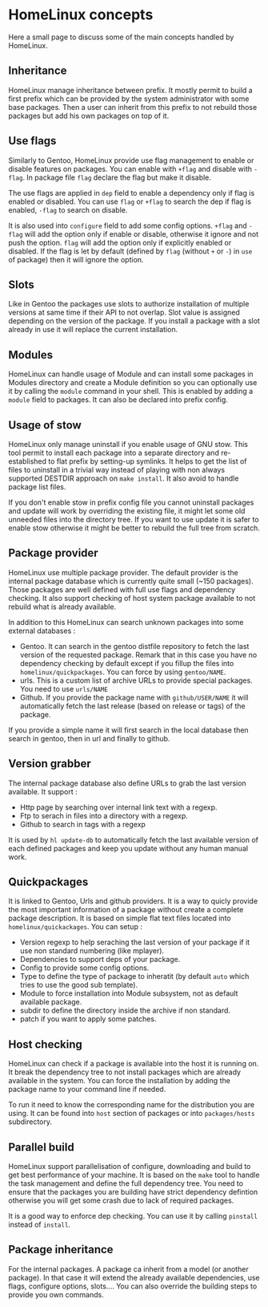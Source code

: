 HomeLinux concepts
==================

Here a small page to discuss some of the main concepts handled by HomeLinux.

Inheritance
-----------

HomeLinux manage inheritance between prefix. It mostly permit to build a first prefix which can be provided
by the system administrator with some base packages. Then a user can inherit from this prefix to not rebuild
those packages but add his own packages on top of it.

Use flags
---------

Similarly to Gentoo, HomeLinux provide use flag management to enable or disable features on packages.
You can enable with `+flag` and disable with `-flag`. In package file `flag` declare the flag but make
it disable.

The use flags are applied in `dep` field to enable a dependency only if flag is enabled or disabled.
You can use `flag` or `+flag` to search the dep if flag is enabled, `-flag` to search on disable.

It is also used into `configure` field to add some config options. `+flag` and `-flag` will add the option
only if enable or disable, otherwise it ignore and not push the option. `flag` will add the option only
if explicitly enabled or disabled. If the flag is let by default (defined by `flag` (without `+` or `-`) 
in `use` of package) then it will ignore the option.

Slots
-----

Like in Gentoo the packages use slots to authorize installation of multiple versions at same time if their
API to not overlap. Slot value is assigned depending on the version of the package. If you install a package
with a slot already in use it will replace the current installation.

Modules
-------

HomeLinux can handle usage of Module and can install some packages in Modules directory and create a Module
definition so you can optionally use it by calling the `module` command in your shell. This is enabled by
adding a `module` field to packages. It can also be declared into prefix config.

Usage of stow
-------------

HomeLinux only manage uninstall if you enable usage of GNU stow. This tool permit to install each package
into a separate directory and re-established to flat prefix by setting-up symlinks. It helps to get
the list of files to uninstall in a trivial way instead of playing with non always supported DESTDIR approach
on `make install`. It also avoid to handle package list files.

If you don't enable stow in prefix config file you cannot uninstall packages and update will work by overriding
the existing file, it might let some old unneeded files into the directory tree. If you want to use
update it is safer to enable stow otherwise it might be better to rebuild the full tree from scratch.

Package provider
----------------

HomeLinux use multiple package provider. The default provider is the internal package database which is currently
quite small (~150 packages). Those packages are well defined with full use flags and dependency checking. It also
support checking of host system package available to not rebuild what is already available.

In addition to this HomeLinux can search unknown packages into some external databases :

 * Gentoo. It can search in the gentoo distfile repository to fetch the last version of the requested package.
 Remark that in this case you have no dependency checking by default except if you fillup the files
 into `homelinux/quickpackages`. You can force by using `gentoo/NAME`.
 * urls. This is a custom list of archive URLs to provide special packages. You need to use `urls/NAME`
 * Github. If you provide the package name with `github/USER/NAME` it will automatically fetch the last
 release (based on release or tags) of the package.
 
If you provide a simple name it will first search in the local database then search in gentoo, then
in url and finally to github.

Version grabber
---------------

The internal package database also define URLs to grab the last version available. It support :

 * Http page by searching over internal link text with a regexp.
 * Ftp to serach in files into a directory with a regexp.
 * Github to search in tags with a regexp
 
It is used by `hl update-db` to automatically fetch the last available version of each defined packages
and keep you update without any human manual work.

Quickpackages
-------------

It is linked to Gentoo, Urls and github providers. It is a way to quicly provide the most important information
of a package without create a complete package description. It is based on simple flat text files located
into `homelinux/quickackages`. You can setup :

 * Version regexp to help seraching the last version of your package if it use non standard numbering (like mplayer).
 * Dependencies to support deps of your package.
 * Config to provide some config options.
 * Type to define the type of package to inheratit (by default `auto` which tries to use the good sub template).
 * Module to force installation into Module subsystem, not as default available package.
 * subdir to define the directory inside the archive if non standard.
 * patch if you want to apply some patches.

 Host checking
 -------------
 
 HomeLinux can check if a package is available into the host it is running on. It break the dependency tree to not
 install packages which are already available in the system. You can force the installation by adding the package
 name to your command line if needed.
 
 To run it need to know the corresponding name for the distribution you are using. It can be found into `host` section
 of packages or into `packages/hosts` subdirectory.
 
 Parallel build
 --------------
 
 HomeLinux support parallelisation of configure, downloading and build to get best performance of your machine. It is based
 on the `make` tool to handle the task management and define the full dependency tree. You need to ensure that the packages
 you are building have strict dependency defintion otherwise you will get some crash due to lack of required packages.
 
 It is a good way to enforce dep checking. You can use it by calling `pinstall` instead of `install`.
 
 Package inheritance
 -------------------
 
 For the internal packages. A package ca inherit from a model (or another package). In that case it will extend the already
 available dependencies, use flags, configure options, slots.... You can also override the building steps to provide you own
 commands.
 